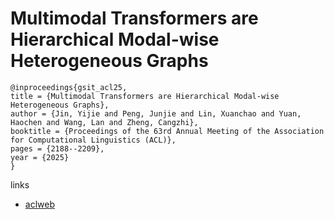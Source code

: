 # Multimodal Transformers are Hierarchical Modal-wise Heterogeneous Graphs

```
@inproceedings{gsit_acl25,
title = {Multimodal Transformers are Hierarchical Modal-wise Heterogeneous Graphs},
author = {Jin, Yijie and Peng, Junjie and Lin, Xuanchao and Yuan, Haochen and Wang, Lan and Zheng, Cangzhi},
booktitle = {Proceedings of the 63rd Annual Meeting of the Association for Computational Linguistics (ACL)},
pages = {2188--2209},
year = {2025}
}
```

links
- [aclweb](https://aclanthology.org/2025.acl-long.109/)
